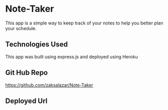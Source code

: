# Note-Taker
This app is a simple way to keep track of your notes to help you better plan your schedule. 

## Technologies Used
This app was built using express.js and deployed using Heroku 

## Git Hub Repo 
https://github.com/zaksalazar/Note-Taker

## Deployed Url 
